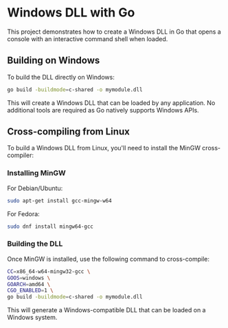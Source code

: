 # Windows DLL with Go

This project demonstrates how to create a Windows DLL in Go that opens a console with an interactive command shell when loaded.

## Building on Windows

To build the DLL directly on Windows:

```bash
go build -buildmode=c-shared -o mymodule.dll
```

This will create a Windows DLL that can be loaded by any application. No additional tools are required as Go natively supports Windows APIs.

## Cross-compiling from Linux

To build a Windows DLL from Linux, you'll need to install the MinGW cross-compiler:

### Installing MinGW

For Debian/Ubuntu:
```bash
sudo apt-get install gcc-mingw-w64
```

For Fedora:
```bash
sudo dnf install mingw64-gcc
```

### Building the DLL

Once MinGW is installed, use the following command to cross-compile:

```bash
CC=x86_64-w64-mingw32-gcc \
GOOS=windows \
GOARCH=amd64 \
CGO_ENABLED=1 \
go build -buildmode=c-shared -o mymodule.dll
```

This will generate a Windows-compatible DLL that can be loaded on a Windows system.
